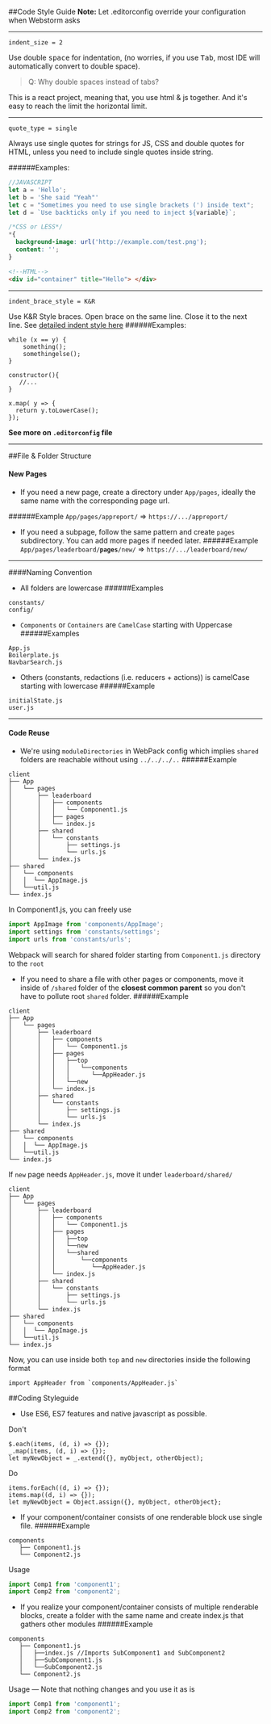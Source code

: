 ##Code Style Guide
**Note:** Let .editorconfig override your configuration when Webstorm asks

---
```indent_style = space
indent_size = 2
```
Use double <kbd>space</kbd> for indentation, (no worries, if you use <kbd>Tab</kbd>, 
most IDE will automatically convert to double space).

> Q: Why double spaces instead of tabs?

This is a react project, meaning that, you use html & js together. And it's easy to reach the limit the horizontal limit.


---
```
quote_type = single
```
Always use single quotes for strings for JS, CSS and double quotes for HTML, 
unless you need to include single quotes inside string. 

######Examples:
```javascript
//JAVASCRIPT
let a = 'Hello'; 
let b = 'She said "Yeah"'
let c = "Sometimes you need to use single brackets (') inside text"; 
let d = `Use backticks only if you need to inject ${variable}`;

```
```css
/*CSS or LESS*/
*{
  background-image: url('http://example.com/test.png');
  content: '';
}
```
```html
<!--HTML-->
<div id="container" title="Hello"> </div>
```
---
```
indent_brace_style = K&R
```
Use K&R Style braces. Open brace on the same line. Close it to the next line.
See [detailed indent style here](https://en.wikipedia.org/wiki/Indent_style#Placement_of_braces)
######Examples:
```
while (x == y) {
    something();
    somethingelse();
}

constructor(){
   //...
}

x.map( y => {
  return y.toLowerCase();
});
```

**See more on `.editorconfig` file**

---


##File & Folder Structure
#### New Pages
- If you need a new page, create a directory under `App/pages`, ideally the same name with 
the corresponding page url. 

######Example
`App/pages/appreport/` => `https://.../appreport/`

- If you need a subpage, follow the same pattern and create `pages` subdirectory. You can add more 
pages if needed later.
######Example
`App/pages/leaderboard/`**`pages`**`/new/` => `https://.../leaderboard/new/` 

---
####Naming Convention
- All folders are lowercase
######Examples
```
constants/
config/
```
- `Components` or `Containers` are `CamelCase` starting with Uppercase
######Examples
```
App.js
Boilerplate.js
NavbarSearch.js
```
- Others (constants, redactions (i.e. reducers + actions)) is camelCase starting with lowercase
######Example
```
initialState.js
user.js
```
---

#### Code Reuse
- We're using `moduleDirectories` in WebPack config which implies `shared` folders are reachable without using `../../../..`
######Example

```
client
├── App
│   └── pages
│       ├── leaderboard
│       │   ├── components
│       │   │   └── Component1.js
│       │   ├── pages
│       │   └── index.js
│       ├── shared
│       │   └── constants
│       │       ├── settings.js
│       │       └── urls.js
│       └── index.js
├── shared
│   └── components
│   │  └── AppImage.js
│   └──util.js
└── index.js
```
In Component1.js, you can freely use
```javascript
import AppImage from 'components/AppImage';
import settings from 'constants/settings';
import urls from 'constants/urls';
```
Webpack will search for shared folder starting from `Component1.js` directory to the `root`

- If you need to share a file with other pages or components, move it inside of `/shared` folder of the **closest common parent** 
so you don't have to pollute root `shared` folder.
######Example
```
client
├── App
│   └── pages
│       ├── leaderboard
│       │   ├── components
│       │   │   └── Component1.js
│       │   ├── pages
│       │   │   ├──top
│       │   │   │   └──components
│       │   │   │      └──AppHeader.js
│       │   │   └──new
│       │   └── index.js
│       ├── shared
│       │   └── constants
│       │       ├── settings.js
│       │       └── urls.js
│       └── index.js
├── shared
│   └── components
│   │  └── AppImage.js
│   └──util.js
└── index.js
```
If `new` page needs `AppHeader.js`, move it under `leaderboard/shared/`
```
client
├── App
│   └── pages
│       ├── leaderboard
│       │   ├── components
│       │   │   └── Component1.js
│       │   ├── pages
│       │   │   ├──top
│       │   │   └──new
│       │   │   └──shared
│       │   │       └──components
│       │   │          └──AppHeader.js
│       │   └── index.js
│       ├── shared
│       │   └── constants
│       │       ├── settings.js
│       │       └── urls.js
│       └── index.js
├── shared
│   └── components
│   │  └── AppImage.js
│   └──util.js
└── index.js
```
Now, you can use inside both `top` and `new` directories inside the following format
```
import AppHeader from `components/AppHeader.js`
```

##Coding Styleguide
- Use ES6, ES7 features and native javascript as possible.

Don't
```
$.each(items, (d, i) => {});
_.map(items, (d, i) => {});
let myNewObject = _.extend({}, myObject, otherObject); 
```
Do
```
items.forEach((d, i) => {});
items.map((d, i) => {});
let myNewObject = Object.assign({}, myObject, otherObject};
```
- If your component/container consists of one renderable block use single file.
######Example
```
components
   ├── Component1.js
   └── Component2.js
```
Usage
```javascript
import Comp1 from 'component1';
import Comp2 from 'component2';
````
- If you realize your component/container consists of multiple renderable blocks, create a folder with the same
name and create index.js that gathers other modules
######Example
```
components
   ├── Component1.js
   │   ├──index.js //Imports SubComponent1 and SubComponent2
   │   ├──SubComponent1.js
   │   └──SubComponent2.js
   └── Component2.js
```
Usage — Note that nothing changes and you use it as is 
```javascript
import Comp1 from 'component1';
import Comp2 from 'component2';
```
